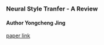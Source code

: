 ### Neural Style Tranfer - A Review
#### Author Yongcheng Jing

[paper link](https://arxiv.org/pdf/1705.04058.pdf)